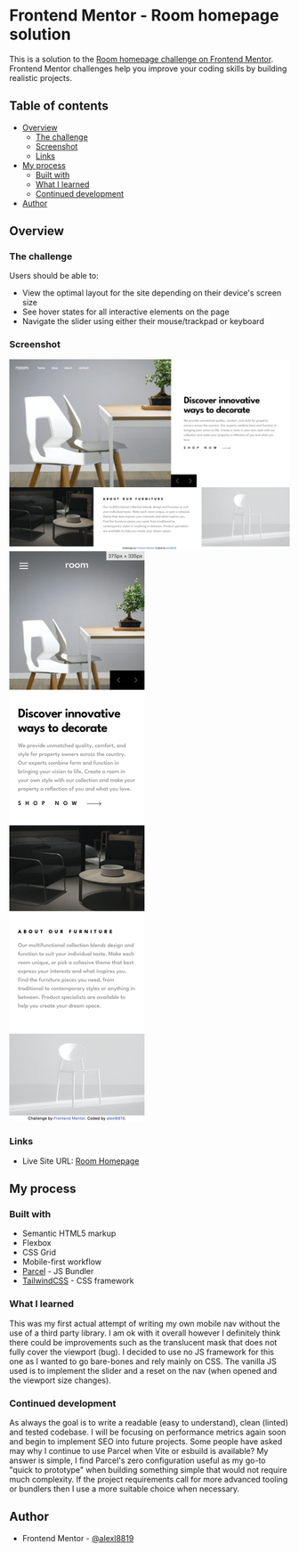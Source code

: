 # Frontend Mentor - Room homepage solution

This is a solution to the [Room homepage challenge on Frontend Mentor](https://www.frontendmentor.io/challenges/room-homepage-BtdBY_ENq). Frontend Mentor challenges help you improve your coding skills by building realistic projects. 

## Table of contents

- [Overview](#overview)
  - [The challenge](#the-challenge)
  - [Screenshot](#screenshot)
  - [Links](#links)
- [My process](#my-process)
  - [Built with](#built-with)
  - [What I learned](#what-i-learned)
  - [Continued development](#continued-development)
- [Author](#author)

## Overview

### The challenge

Users should be able to:

- View the optimal layout for the site depending on their device's screen size
- See hover states for all interactive elements on the page
- Navigate the slider using either their mouse/trackpad or keyboard

### Screenshot

![Desktop Screenshot](./screenshots/desktop.png)
![Mobile Screenshot](./screenshots/mobile.png)

### Links

- Live Site URL: [Room Homepage](https://slightlyfunctional.gitlab.io/room-homepage/)

## My process

### Built with

- Semantic HTML5 markup
- Flexbox
- CSS Grid
- Mobile-first workflow
- [Parcel](https://parceljs.org/) - JS Bundler
- [TailwindCSS](https://tailwindcss.com/) - CSS framework

### What I learned

This was my first actual attempt of writing my own mobile nav without the use of a third party library. I am ok with it overall however I definitely think there could be improvements such as the translucent mask
that does not fully cover the viewport (bug). I decided to use no JS framework for this one as I wanted to go bare-bones and rely mainly on CSS. The vanilla JS used is to implement the slider and a reset on the nav (when opened and the viewport size changes).

### Continued development

As always the goal is to write a readable (easy to understand), clean (linted) and tested codebase. I will be focusing on performance metrics again soon and begin to implement SEO into future projects. Some people have asked may why I continue to use Parcel when Vite or esbuild is available? My answer is simple, I find Parcel's zero configuration useful as my go-to "quick to prototype" when building something simple that would not require much complexity. If the project requirements call for more advanced tooling or bundlers then I use a more suitable choice when necessary.

## Author

- Frontend Mentor - [@alexl8819](https://www.frontendmentor.io/profile/slightly-functional)
